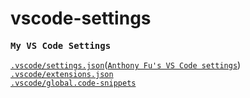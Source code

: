 # vscode-settings

<samp><b>My VS Code Settings</b></samp>

[`.vscode/settings.json`](./.vscode/settings.json)([`Anthony Fu's VS Code settings`](https://github.com/antfu/vscode-settings/blob/main/.vscode/settings.json))<br>
[`.vscode/extensions.json`](./.vscode/extensions.json)<br>
[`.vscode/global.code-snippets`](./.vscode/global.code-snippets)
